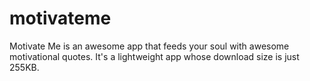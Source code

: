 # motivateme
Motivate Me is an awesome app that feeds your soul with awesome motivational quotes. It's a lightweight app whose download size is just 255KB.

